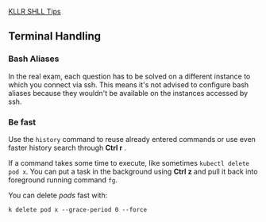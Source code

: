 [KLLR SHLL Tips](https://killer.sh/attendee/e5b09170-ee5b-4b91-bba3-53c92313cba3/tips)
## Terminal Handling

### Bash Aliases

In the real exam, each question has to be solved on a different instance to which you connect via ssh. This means it's not advised to configure bash aliases because they wouldn't be available on the instances accessed by ssh.

### Be fast

Use the `history` command to reuse already entered commands or use even faster history search through **Ctrl r** .

If a command takes some time to execute, like sometimes `kubectl delete pod x`. You can put a task in the background using **Ctrl z** and pull it back into foreground running command `fg`.

You can delete _pods_ fast with:
```
k delete pod x --grace-period 0 --force
```
